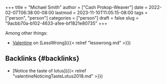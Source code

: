 +++
title = "Michael Smith"
author = ["Cash Prokop-Weaver"]
date = 2022-02-07T06:38:00-08:00
lastmod = 2023-11-10T11:05:15-08:00
tags = ["person", "person"]
categories = ["person"]
draft = false
slug = "9acbb70a-b102-4633-a1ee-bf1821e80735"
+++

Among other things:

-   [Valentine](https://www.lesswrong.com/users/valentine) on [LessWrong]({{< relref "lesswrong.md" >}})


## Backlinks {#backlinks}

-   [Notice the taste of lotus]({{< relref "valentineNoticingTasteLotus2018.md" >}})
